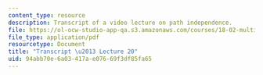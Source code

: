 ```yaml
---
content_type: resource
description: Transcript of a video lecture on path independence.
file: https://ol-ocw-studio-app-qa.s3.amazonaws.com/courses/18-02-multivariable-calculus-fall-2007/94abb70e6a03417ae07669f3df85fa65_18_022007L20.pdf
file_type: application/pdf
resourcetype: Document
title: "Transcript \u2013 Lecture 20"
uid: 94abb70e-6a03-417a-e076-69f3df85fa65
---
```

